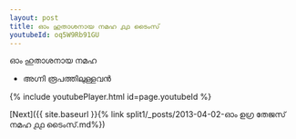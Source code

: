```yaml
---
layout: post
title: ഓം ഹുതാശനായ നമഹ ൧൧ ടൈംസ്
youtubeId: oq5W9Rb91GU
---
```

 
 
 ഓം ഹുതാശനായ നമഹ 
 
 -  അഗ്നി രൂപത്തിലുള്ളവൻ 
 
  
 
  
 
 
 
 
 
 


{% include youtubePlayer.html id=page.youtubeId %}
 
[Next]({{ site.baseurl }}{% link  split1/_posts/2013-04-02-ഓം ഉഗ്ര തേജസ് നമഹ ൧൧ ടൈംസ്.md%})
 

